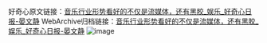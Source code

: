 好奇心原文链接：[音乐行业形势看好的不仅是流媒体，还有黑胶_娱乐_好奇心日报-晏文静](https://www.qdaily.com/articles/4929.html)
WebArchive归档链接：[音乐行业形势看好的不仅是流媒体，还有黑胶_娱乐_好奇心日报-晏文静](http://web.archive.org/web/20190623163345/https://www.qdaily.com/articles/4929.html)
![image](http://ww3.sinaimg.cn/large/007d5XDply1g3wcgeqesxj30u038rb29)